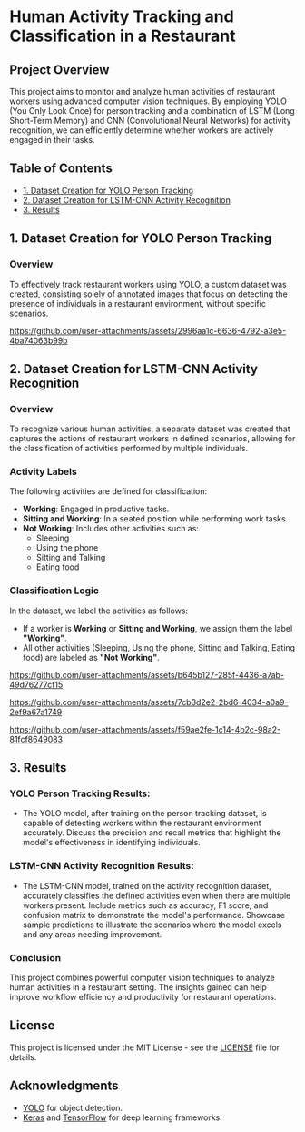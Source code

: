 # Human Activity Tracking and Classification in a Restaurant

## Project Overview
This project aims to monitor and analyze human activities of restaurant workers using advanced computer vision techniques. By employing YOLO (You Only Look Once) for person tracking and a combination of LSTM (Long Short-Term Memory) and CNN (Convolutional Neural Networks) for activity recognition, we can efficiently determine whether workers are actively engaged in their tasks.

## Table of Contents
- [1. Dataset Creation for YOLO Person Tracking](#1-dataset-creation-for-yolo-person-tracking)
- [2. Dataset Creation for LSTM-CNN Activity Recognition](#2-dataset-creation-for-lstm-cnn-activity-recognition)
- [3. Results](#3-results)

## 1. Dataset Creation for YOLO Person Tracking

### Overview
To effectively track restaurant workers using YOLO, a custom dataset was created, consisting solely of annotated images that focus on detecting the presence of individuals in a restaurant environment, without specific scenarios.

  
   

https://github.com/user-attachments/assets/2996aa1c-6636-4792-a3e5-4ba74063b99b



## 2. Dataset Creation for LSTM-CNN Activity Recognition

### Overview
To recognize various human activities, a separate dataset was created that captures the actions of restaurant workers in defined scenarios, allowing for the classification of activities performed by multiple individuals.

### Activity Labels
The following activities are defined for classification:
- **Working**: Engaged in productive tasks.
- **Sitting and Working**: In a seated position while performing work tasks.
- **Not Working**: Includes other activities such as:
  - Sleeping
  - Using the phone
  - Sitting and Talking
  - Eating food

### Classification Logic
In the dataset, we label the activities as follows:
- If a worker is **Working** or **Sitting and Working**, we assign them the label **"Working"**.
- All other activities (Sleeping, Using the phone, Sitting and Talking, Eating food) are labeled as **"Not Working"**.



https://github.com/user-attachments/assets/b645b127-285f-4436-a7ab-49d76277cf15



https://github.com/user-attachments/assets/7cb3d2e2-2bd6-4034-a0a9-2ef9a67a1749



https://github.com/user-attachments/assets/f59ae2fe-1c14-4b2c-98a2-81fcf8649083



## 3. Results

### YOLO Person Tracking Results:
- The YOLO model, after training on the person tracking dataset, is capable of detecting workers within the restaurant environment accurately. Discuss the precision and recall metrics that highlight the model's effectiveness in identifying individuals.

### LSTM-CNN Activity Recognition Results:
- The LSTM-CNN model, trained on the activity recognition dataset, accurately classifies the defined activities even when there are multiple workers present. Include metrics such as accuracy, F1 score, and confusion matrix to demonstrate the model's performance. Showcase sample predictions to illustrate the scenarios where the model excels and any areas needing improvement.

### Conclusion
This project combines powerful computer vision techniques to analyze human activities in a restaurant setting. The insights gained can help improve workflow efficiency and productivity for restaurant operations.

## License
This project is licensed under the MIT License - see the [LICENSE](LICENSE) file for details.

## Acknowledgments
- [YOLO](https://pjreddie.com/darknet/yolo/) for object detection.
- [Keras](https://keras.io/) and [TensorFlow](https://www.tensorflow.org/) for deep learning frameworks.
